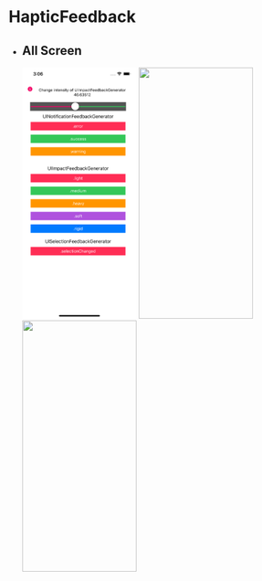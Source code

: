 # HapticFeedback

 <body>
  <ul class="navigation">
      <li>
<h2>All Screen</h2>
<img src="Screen Shot/img1.png" width="200" height="440"> <img src="ImgDemo/img2.png" width="200" height="440"> <img src="ImgDemo/img3.png" width="200" height="440">

</li>
   
   </ul>
  </body>
